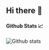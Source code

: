 ## Hi there 👋

<!--
**Dbabalola600/Dbabalola600** is a ✨ _special_ ✨ repository because its `README.md` (this file) appears on your GitHub profile.

Here are some ideas to get you started:

- 🔭 I’m currently working on ...
- 🌱 I’m currently learning ...
- 👯 I’m looking to collaborate on ...
- 🤔 I’m looking for help with ...
- 💬 Ask me about ...
- 📫 How to reach me: ...
- 😄 Pronouns: ...
- ⚡ Fun fact: ...
-->



#### Github Stats 📈

![Github stats](https://github-readme-stats.vercel.app/api?username=Dbabalola600&count_private=true&theme=dark)
